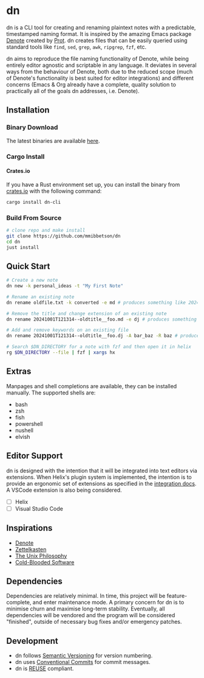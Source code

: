 <!--
SPDX-FileCopyrightText: 2024-2025 Matthew Mark Ibbetson
SPDX-FileContributor: Matthew Mark Ibbetson

SPDX-License-Identifier: GPL-3.0-or-later
-->

# dn

dn is a CLI tool for creating and renaming plaintext notes with a predictable, timestamped naming format. It is inspired by the amazing Emacs package [Denote](https://protesilaos.com/emacs/denote) created by [Prot](https://protesilaos.com/). dn creates files that can be easily queried using standard tools like `find`, `sed`, `grep`, `awk`, `ripgrep`, `fzf`, etc.

dn aims to reproduce the file naming functionality of Denote, while being entirely editor agnostic and scriptable in any language. It deviates in several ways from the behaviour of Denote, both due to the reduced scope (much of Denote's functionality is best suited for editor integrations) and different concerns (Emacs & Org already have a complete, quality solution to practically all of the goals dn addresses, i.e. Denote).

## Installation

### Binary Download

The latest binaries are available [here]().

### Cargo Install

#### Crates.io

If you have a Rust environment set up, you can install the binary from [crates.io]() with the following command:

```sh
cargo install dn-cli
```

### Build From Source

```sh
# clone repo and make install
git clone https://github.com/mmibbetson/dn
cd dn
just install
```

## Quick Start

```bash
# Create a new note
dn new -k personal_ideas -t "My First Note"

# Rename an existing note
dn rename oldfile.txt -k converted -e md # produces something like 20241006T145030--oldfile__converted.md

# Remove the title and change extension of an existing note
dn rename 20241001T121314--oldtitle__foo.md -e dj # produces something like 20241001T121314--oldtitle__foo.dj

# Add and remove keywords on an existing file
dn rename 20241001T121314--oldtitle__foo.dj -A bar_baz -R baz # produces 20241001T121314--oldtitle__foo_bar.dj

# Search $DN_DIRECTORY for a note with fzf and then open it in helix
rg $DN_DIRECTORY --file | fzf | xargs hx
```

## Extras

Manpages and shell completions are available, they can be installed manually. The supported shells are:

- bash
- zsh
- fish
- powershell
- nushell
- elvish

## Editor Support

dn is designed with the intention that it will be integrated into text editors via extensions. When Helix's plugin system is implemented, the intention is to provide an ergonomic set of extensions as specified in the [integration docs](./docs/dev/integrations.md). A VSCode extension is also being considered.

- [ ] Helix
- [ ] Visual Studio Code

## Inspirations

- [Denote](https://protesilaos.com/emacs/denote)
- [Zettelkasten](https://zettelkasten.de/introduction/)
- [The Unix Philosophy](https://en.wikipedia.org/wiki/Unix_philosophy)
- [Cold-Blooded Software](https://dubroy.com/blog/cold-blooded-software/)

## Dependencies

Dependencies are relatively minimal. In time, this project will be feature-complete, and enter maintenance mode. A primary concern for dn is to minimise churn and maximise long-term stability. Eventually, all dependencies will be vendored and the program will be considered "finished", outside of necessary bug fixes and/or emergency patches.

## Development

- dn follows [Semantic Versioning](https://semver.org/) for version numbering.
- dn uses [Conventional Commits](https://www.conventionalcommits.org/) for commit messages.
- dn is [REUSE](https://reuse.software/) compliant.
